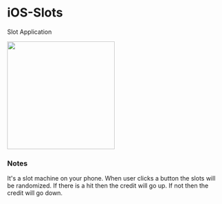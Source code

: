 # iOS-Slots
Slot Application


<img src="http://g.recordit.co/DTQuiHBhkJ.gif" width=250><br>

### Notes
It's a slot machine on your phone. When user clicks a button the slots will be randomized. If there is a hit then the credit will go up. If not then the credit will go down. 
